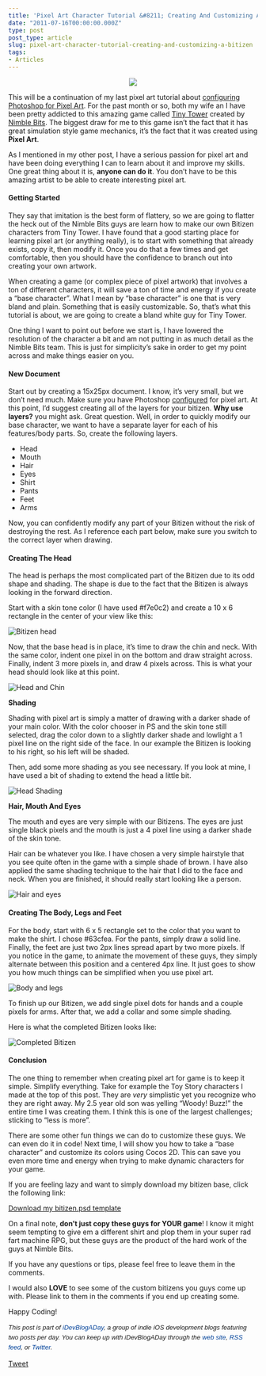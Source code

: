 ```yaml
---
title: 'Pixel Art Character Tutorial &#8211; Creating And Customizing A Bitizen'
date: "2011-07-16T00:00:00.000Z"
type: post 
post_type: article
slug: pixel-art-character-tutorial-creating-and-customizing-a-bitizen
tags: 
- Articles
---
```

<center>
  <img src="http://f.cl.ly/items/1R171P3K050O2m1H210C/Toy-Story-brandontreb.com.png" />
</center>



This will be a continuation of my last pixel art tutorial about [configuring Photoshop for Pixel Art][1]. For the past month or so, both my wife an I have been pretty addicted to this amazing game called [Tiny Tower][2] created by [Nimble Bits][3]. The biggest draw for me to this game isn&#8217;t the fact that it has great simulation style game mechanics, it&#8217;s the fact that it was created using **Pixel Art**.

As I mentioned in my other post, I have a serious passion for pixel art and have been doing everything I can to learn about it and improve my skills. One great thing about it is, **anyone can do it**. You don&#8217;t have to be this amazing artist to be able to create interesting pixel art.

#### Getting Started

They say that imitation is the best form of flattery, so we are going to flatter the heck out of the Nimble Bits guys are learn how to make our own Bitizen characters from Tiny Tower. I have found that a good starting place for learning pixel art (or anything really), is to start with something that already exists, copy it, then modify it. Once you do that a few times and get comfortable, then you should have the confidence to branch out into creating your own artwork.

When creating a game (or complex piece of pixel artwork) that involves a ton of different characters, it will save a ton of time and energy if you create a &#8220;base character&#8221;. What I mean by &#8220;base character&#8221; is one that is very bland and plain. Something that is easily customizable. So, that&#8217;s what this tutorial is about, we are going to create a bland white guy for Tiny Tower.

One thing I want to point out before we start is, I have lowered the resolution of the character a bit and am not putting in as much detail as the Nimble Bits team. This is just for simplicity&#8217;s sake in order to get my point across and make things easier on you.

#### New Document

Start out by creating a 15x25px document. I know, it&#8217;s very small, but we don&#8217;t need much. Make sure you have Photoshop [configured][1] for pixel art. At this point, I&#8217;d suggest creating all of the layers for your bitizen. **Why use layers?** you might ask. Great question. Well, in order to quickly modify our base character, we want to have a separate layer for each of his features/body parts. So, create the following layers.

  * Head
  * Mouth
  * Hair
  * Eyes
  * Shirt
  * Pants
  * Feet
  * Arms

Now, you can confidently modify any part of your Bitizen without the risk of destroying the rest. As I reference each part below, make sure you switch to the correct layer when drawing.

#### Creating The Head

The head is perhaps the most complicated part of the Bitizen due to its odd shape and shading. The shape is due to the fact that the Bitizen is always looking in the forward direction.

Start with a skin tone color (I have used #f7e0c2) and create a 10 x 6 rectangle in the center of your view like this:

![Bitizen head][4]

Now, that the base head is in place, it&#8217;s time to draw the chin and neck. With the same color, indent one pixel in on the bottom and draw straight across. Finally, indent 3 more pixels in, and draw 4 pixels across. This is what your head should look like at this point.

![Head and Chin][5]

**Shading**

Shading with pixel art is simply a matter of drawing with a darker shade of your main color. With the color chooser in PS and the skin tone still selected, drag the color down to a slightly darker shade and lowlight a 1 pixel line on the right side of the face. In our example the Bitizen is looking to his right, so his left will be shaded.

Then, add some more shading as you see necessary. If you look at mine, I have used a bit of shading to extend the head a little bit.

![Head Shading][6]

**Hair, Mouth And Eyes**

The mouth and eyes are very simple with our Bitizens. The eyes are just single black pixels and the mouth is just a 4 pixel line using a darker shade of the skin tone.

Hair can be whatever you like. I have chosen a very simple hairstyle that you see quite often in the game with a simple shade of brown. I have also applied the same shading technique to the hair that I did to the face and neck. When you are finished, it should really start looking like a person.

![Hair and eyes][7]

#### Creating The Body, Legs and Feet

For the body, start with 6 x 5 rectangle set to the color that you want to make the shirt. I chose #63cfea. For the pants, simply draw a solid line. Finally, the feet are just two 2px lines spread apart by two more pixels. If you notice in the game, to animate the movement of these guys, they simply alternate between this position and a centered 4px line. It just goes to show you how much things can be simplified when you use pixel art.

![Body and legs][8]

To finish up our Bitizen, we add single pixel dots for hands and a couple pixels for arms. After that, we add a collar and some simple shading.

Here is what the completed Bitizen looks like:

![Completed Bitizen][9]

#### Conclusion

The one thing to remember when creating pixel art for game is to keep it simple. Simplify everything. Take for example the Toy Story characters I made at the top of this post. They are *very* simplistic yet you recognize who they are right away. My 2.5 year old son was yelling &#8220;Woody! Buzz!&#8221; the entire time I was creating them. I think this is one of the largest challenges; sticking to &#8220;less is more&#8221;.

There are some other fun things we can do to customize these guys. We can even do it in code! Next time, I will show you how to take a &#8220;base character&#8221; and customize its colors using Cocos 2D. This can save you even more time and energy when trying to make dynamic characters for your game.

If you are feeling lazy and want to simply download my bitizen base, click the following link:

[Download my bitizen.psd template][10]

On a final note, **don&#8217;t just copy these guys for YOUR game**! I know it might seem tempting to give em a different shirt and plop them in your super rad fart machine RPG, but these guys are the product of the hard work of the guys at Nimble Bits.

If you have any questions or tips, please feel free to leave them in the comments.

I would also **LOVE** to see some of the custom bitizens you guys come up with. Please link to them in the comments if you end up creating some.

Happy Coding!

<span style="font-family: ‘Lucida Grande’;"><strong><span style="font-weight: normal;"><span style="font-family: arial, verdana, tahoma, sans-serif; font-size: 13px; line-height: 20px;"><em>﻿﻿This post is part of <a style="text-decoration: none; color: #004199; padding: 0px; margin: 0px;" href="http://idevblogaday.com/">iDevBlogADay</a>, a group of indie iOS development blogs featuring two posts per day. You can keep up with iDevBlogADay through the <a style="text-decoration: none; color: #004199; padding: 0px; margin: 0px;" href="http://idevblogaday.com/">web site</a>, <a style="text-decoration: none; color: #004199; padding: 0px; margin: 0px;" href="http://feeds.feedburner.com/idevblogaday">RSS feed</a>, or <a style="text-decoration: none; color: #004199; padding: 0px; margin: 0px;" href="http://twitter.com/#search?q=%23idevblogaday">Twitter</a>.</em></span></span></strong></span>

<div style="">
  <a href="http://twitter.com/share" class="twitter-share-button" data-count="horizontal" data-text="Pixel Art Character Tutorial - Creating And Customizing A Bitizen" data-url="http://brandontreb.com/pixel-art-character-tutorial-creating-and-customizing-a-bitizen"  data-via="brandontreb" data-related="brandontreb:">Tweet</a>
</div>

 [1]: http://brandontreb.com/Configuring-Photoshop-For-Pixel-Art
 [2]: http://itunes.apple.com/us/app/tiny-tower/id422667065?mt=8
 [3]: http://nimblebit.com/
 [4]: http://f.cl.ly/items/211O2O1P37131Q2m2Z2P/Screen%20shot%202011-07-16%20at%201.22.24%20PM.png
 [5]: http://f.cl.ly/items/401p2x3t1d1B2n2A1W0Y/Screen%20shot%202011-07-16%20at%201.25.11%20PM.png
 [6]: http://f.cl.ly/items/3y3z2Z1n3f0d3T1h3Q46/Screen%20shot%202011-07-16%20at%201.31.16%20PM.png
 [7]: http://f.cl.ly/items/2n181w081O20042v3U0g/Screen%20shot%202011-07-16%20at%201.35.22%20PM.png
 [8]: http://f.cl.ly/items/3B203J0j2R3T0p0s3r39/Screen%20shot%202011-07-16%20at%201.43.55%20PM.png
 [9]: http://f.cl.ly/items/0M1F0I0O0F3q3E2n3w0I/Screen%20shot%202011-07-16%20at%201.51.49%20PM.png
 [10]: http://cl.ly/2u3h0g2F2H2b1S280519/bitizen.psd